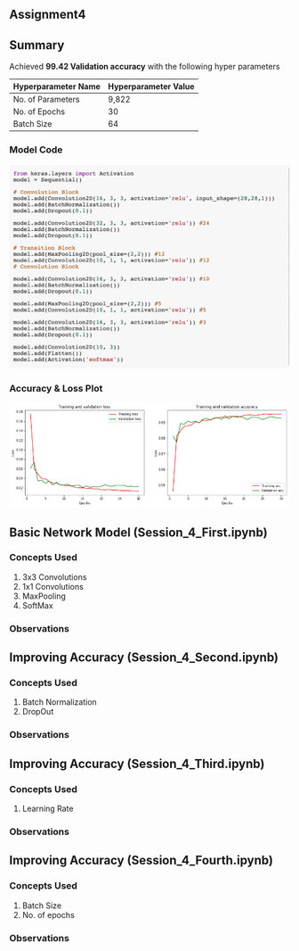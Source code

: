 ## Assignment4

## Summary

Achieved **99.42 Validation accuracy** with the following hyper parameters

|Hyperparameter Name| Hyperparameter Value|
|-------------------|---------------------|
|No. of Parameters| 9,822|
|No. of Epochs| 30 |
|Batch Size| 64|

### Model Code
![alt text](https://github.com/karthikeyanmuthurangam/extensive-vision-ai-program/blob/master/Session4/experiments/experiment%2334/model-code.png "Model Code")

### Accuracy & Loss Plot
![alt text](https://github.com/karthikeyanmuthurangam/extensive-vision-ai-program/blob/master/Session4/experiments/experiment%2334/accuracy-loss-plot.png "Accuracy & Loss Plot")

## Basic Network Model (Session_4_First.ipynb)

### Concepts Used
1. 3x3 Convolutions 
2. 1x1 Convolutions
3. MaxPooling
4. SoftMax

### Observations

## Improving Accuracy (Session_4_Second.ipynb)

### Concepts Used
1. Batch Normalization
2. DropOut

### Observations

## Improving Accuracy (Session_4_Third.ipynb)

### Concepts Used
1. Learning Rate

### Observations

## Improving Accuracy (Session_4_Fourth.ipynb)

### Concepts Used
1. Batch Size
2. No. of epochs

### Observations
